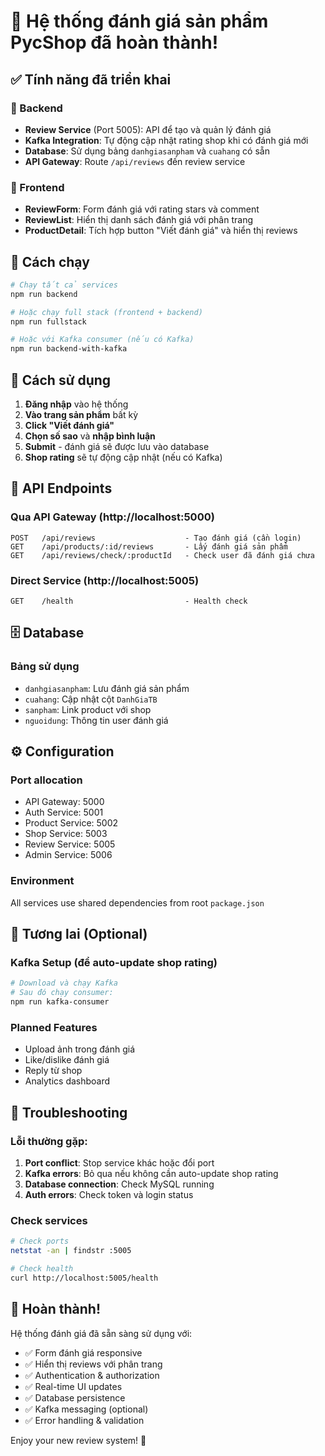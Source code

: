 # 🎉 Hệ thống đánh giá sản phẩm PycShop đã hoàn thành!

## ✅ Tính năng đã triển khai

### 🔧 Backend

- **Review Service** (Port 5005): API để tạo và quản lý đánh giá
- **Kafka Integration**: Tự động cập nhật rating shop khi có đánh giá mới
- **Database**: Sử dụng bảng `danhgiasanpham` và `cuahang` có sẵn
- **API Gateway**: Route `/api/reviews` đến review service

### 🎨 Frontend

- **ReviewForm**: Form đánh giá với rating stars và comment
- **ReviewList**: Hiển thị danh sách đánh giá với phân trang
- **ProductDetail**: Tích hợp button "Viết đánh giá" và hiển thị reviews

## 🚀 Cách chạy

```bash
# Chạy tất cả services
npm run backend

# Hoặc chạy full stack (frontend + backend)
npm run fullstack

# Hoặc với Kafka consumer (nếu có Kafka)
npm run backend-with-kafka
```

## 📖 Cách sử dụng

1. **Đăng nhập** vào hệ thống
2. **Vào trang sản phẩm** bất kỳ
3. **Click "Viết đánh giá"**
4. **Chọn số sao** và **nhập bình luận**
5. **Submit** - đánh giá sẽ được lưu vào database
6. **Shop rating** sẽ tự động cập nhật (nếu có Kafka)

## 🔗 API Endpoints

### Qua API Gateway (http://localhost:5000)

```
POST   /api/reviews                    - Tạo đánh giá (cần login)
GET    /api/products/:id/reviews       - Lấy đánh giá sản phẩm
GET    /api/reviews/check/:productId   - Check user đã đánh giá chưa
```

### Direct Service (http://localhost:5005)

```
GET    /health                         - Health check
```

## 🗄️ Database

### Bảng sử dụng

- `danhgiasanpham`: Lưu đánh giá sản phẩm
- `cuahang`: Cập nhật cột `DanhGiaTB`
- `sanpham`: Link product với shop
- `nguoidung`: Thông tin user đánh giá

## ⚙️ Configuration

### Port allocation

- API Gateway: 5000
- Auth Service: 5001
- Product Service: 5002
- Shop Service: 5003
- Review Service: 5005
- Admin Service: 5006

### Environment

All services use shared dependencies from root `package.json`

## 🔮 Tương lai (Optional)

### Kafka Setup (để auto-update shop rating)

```bash
# Download và chạy Kafka
# Sau đó chạy consumer:
npm run kafka-consumer
```

### Planned Features

- Upload ảnh trong đánh giá
- Like/dislike đánh giá
- Reply từ shop
- Analytics dashboard

## 🐛 Troubleshooting

### Lỗi thường gặp:

1. **Port conflict**: Stop service khác hoặc đổi port
2. **Kafka errors**: Bỏ qua nếu không cần auto-update shop rating
3. **Database connection**: Check MySQL running
4. **Auth errors**: Check token và login status

### Check services

```bash
# Check ports
netstat -an | findstr :5005

# Check health
curl http://localhost:5005/health
```

## 🎊 Hoàn thành!

Hệ thống đánh giá đã sẵn sàng sử dụng với:

- ✅ Form đánh giá responsive
- ✅ Hiển thị reviews với phân trang
- ✅ Authentication & authorization
- ✅ Real-time UI updates
- ✅ Database persistence
- ✅ Kafka messaging (optional)
- ✅ Error handling & validation

Enjoy your new review system! 🌟
